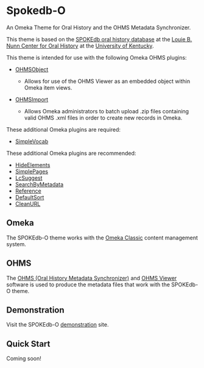 # Spokedb-O
An Omeka Theme for Oral History and the OHMS Metadata Synchronizer.

This theme is based on the <a href="https://kentuckoralhistory.org" target="_blank">SPOKEdb oral history database</a> at the <a href="http://nunncenter.org/"  target="_blank">Louie B. Nunn Center for Oral History</a> at the <a href="https://www.uky.edu" target="_blank">University of Kentucky</a>.

This theme is intended for use with the following Omeka OHMS plugins:

* <a href="https://github.com/libmanuk/OHMSObject" target="_blank">OHMSObject</a>
  * Allows for use of the OHMS Viewer as an embedded object within Omeka item views.
  
* <a href="https://github.com/libmanuk/OHMSImport" target="_blank">OHMSImport</a>
  * Allows Omeka administrators to batch upload .zip files containing valid OHMS .xml files in order to create new records in Omeka.

These additional Omeka plugins are required:

* <a href="https://github.com/omeka/plugin-SimpleVocab" target="_blank">SimpleVocab</a>


These additional Omeka plugins are recommended:

* <a href="https://github.com/zerocrates/HideElements" target="_blank">HideElements</a>
* <a href="https://github.com/omeka/plugin-SimplePages" target="_blank">SimplePages</a>
* <a href="https://github.com/omeka/plugin-LcSuggest" target="_blank">LcSuggest</a>
* <a href="https://github.com/omeka/plugin-SearchByMetadata" target="_blank">SearchByMetadata</a>
* <a href="https://github.com/Daniel-KM/Reference" target="_blank">Reference</a>
* <a href="https://github.com/anuragji/DefaultSort" target="_blank">DefaultSort</a>
* <a href="https://github.com/Daniel-KM/CleanUrl" target="_blank">CleanURL</a>

## Omeka 

The SPOKEdb-O theme works with the <a href="http://omeka.org/classic/" target="_blank">Omeka Classic</a> content management system.

## OHMS

The <a href="http://www.oralhistoryonline.org/" target="_blank">OHMS (Oral History Metadata Synchronizer)</a> and <a href="https://github.com/uklibraries/ohms-viewer" target="_blank">OHMS Viewer</a> software is used to produce the metadata files that work with the SPOKEdb-O theme.

## Demonstration

Visit the SPOKEdb-O <a href="http://nunncenterdev.org/spokedbo/" target="_blank">demonstration</a> site.

## Quick Start

Coming soon!

